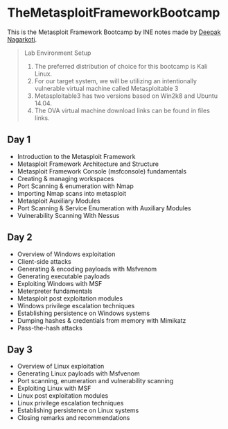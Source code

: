 # TheMetasploitFrameworkBootcamp
This is the Metasploit Framework Bootcamp by INE notes made by [Deepak Nagarkoti](www.github.com/ndeepak).

> Lab Environment Setup
> 1. The preferred distribution of choice for this bootcamp is Kali Linux.
> 2. For our target system, we will be utilizing an intentionally vulnerable virtual machine called Metasploitable 3
> 3. Metasploitable3 has two versions based on Win2k8 and Ubuntu 14.04.
> 4. The OVA virtual machine download links can be found in files links.

## Day 1
* Introduction to the Metasploit Framework
* Metasploit Framework Architecture and Structure
* Metasploit Framework Console (msfconsole) fundamentals
* Creating & managing workspaces
* Port Scanning & enumeration with Nmap
* Importing Nmap scans into metasploit
* Metasploit Auxiliary Modules
* Port Scanning & Service Enumeration with Auxiliary Modules
* Vulnerability Scanning With Nessus

## Day 2
*  Overview of Windows exploitation
* Client-side attacks
* Generating & encoding payloads with Msfvenom
* Generating executable payloads 
* Exploiting Windows with MSF
* Meterpreter fundamentals
* Metasploit post exploitation modules
* Windows privilege escalation techniques
* Establishing persistence on Windows systems
* Dumping hashes & credentials from memory with Mimikatz
* Pass-the-hash attacks

## Day 3
* Overview of Linux exploitation
* Generating Linux payloads with Msfvenom
* Port scanning, enumeration and vulnerability scanning
* Exploiting Linux with MSF
* Linux post exploitation modules
* Linux privilege escalation techniques
* Establishing persistence on Linux systems
* Closing remarks and recommendations
